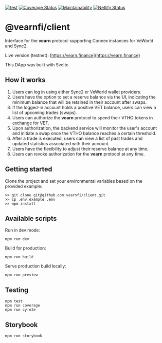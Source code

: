[![test](https://github.com/veFarm/client/workflows/test/badge.svg)](https://github.com/veFarm/client/actions/workflows/test.yml)
[![Coverage Status](https://coveralls.io/repos/github/vearnfi/client/badge.svg?branch=main)](https://coveralls.io/github/vearnfi/client?branch=main) [![Maintainability](https://api.codeclimate.com/v1/badges/fdd1d0c953b7d5565216/maintainability)](https://codeclimate.com/github/veFarm/client/maintainability)
[![Netlify Status](https://api.netlify.com/api/v1/badges/c6966685-9414-4895-85f8-10b42cd3bc43/deploy-status)](https://app.netlify.com/sites/symphonious-macaron-41163f/deploys)

# @vearnfi/client

Interface for the **vearn** protocol supporting Connex instances for VeWorld and Sync2.

Live version (testnet): [https://vearn.finance](https://vearn.finance)

This DApp was built with Svelte.

## How it works

1. Users can log in using either Sync2 or VeWorld wallet providers.
2. Users have the option to set a reserve balance via the UI, indicating the minimum balance that will be retained in their account after swaps.
3. If the logged-in account holds a positive VET balance, users can view a list of upcoming trades (swaps).
4. Users can authorize the **vearn** protocol to spend their VTHO tokens in exchange for VET.
5. Upon authorization, the backend service will monitor the user's account and initiate a swap once the VTHO balance reaches a certain threshold.
6. After a trade is executed, users can view a list of past trades and updated statistics associated with their account.
7. Users have the flexibility to adjust their reserve balance at any time.
8. Users can revoke authorization for the **vearn** protocol at any time.

## Getting started

Clone the project and set your environmental variables based on the provided example:

```
>> git clone git@github.com:vearnfi/client.git
>> cp .env.example .env
>> npm install
```

## Available scripts

Run in dev mode:

```
npm run dev
```

Build for production:

```
npm run build
```

Serve production build locally:

```
npm run preview
```

## Testing

```
npm test
npm run coverage
npm run cy:e2e
```

## Storybook

```
npm run storybook
```

